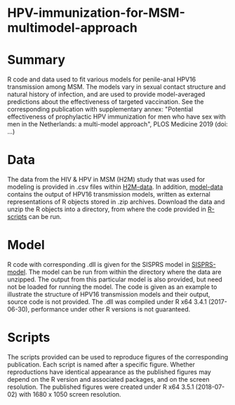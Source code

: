 # HPV-immunization-for-MSM-multimodel-approach

# Summary
R code and data used to fit various models for penile-anal HPV16 transmission among MSM. The models vary in sexual contact structure and natural history of infection, and are used to provide model-averaged predictions about the effectiveness of targeted vaccination. See the corresponding publication with supplementary annex: "Potential effectiveness of prophylactic HPV immunization for men who have sex with men in the Netherlands: a multi-model approach", PLOS Medicine 2019 (doi: ...)

# Data
The data from the HIV & HPV in MSM (H2M) study that was used for modeling is provided in .csv files within [H2M-data](H2M-data). In addition, [model-data](model-data) contains the output of HPV16 transmission models, written as external representations of R objects stored in .zip archives. Download the data and unzip the R objects into a directory, from where the code provided in [R-scripts](R-scripts) can be run.

# Model
R code with corresponding .dll is given for the SISPRS model in [SISPRS-model](SISPRS-model). The model can be run from within the directory where the data are unzipped. The output from this particular model is also provided, but need not be loaded for running the model. The code is given as an example to illustrate the structure of HPV16 transmission models and their output, source code is not provided. The .dll was compiled under R x64 3.4.1 (2017-06-30), performance under other R versions is not guaranteed.

# Scripts
The scripts provided can be used to reproduce figures of the corresponding publication. Each script is named after a specific figure. Whether reproductions have identical appearance as the published figures may depend on the R version and associated packages, and on the screen resolution. The published figures were created under R x64 3.5.1 (2018-07-02) with 1680 x 1050 screen resolution.

